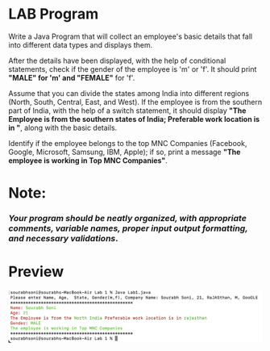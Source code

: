 # LAB Program

Write a Java Program that will collect an employee's basic details that fall into different data types and displays them.

After the details have been displayed, with the help of conditional statements, check if the gender of the employee is 'm' or 'f'. It should print **"MALE" for 'm' and "FEMALE"** for 'f'.

Assume that you can divide the states among India into different regions (North, South, Central, East, and West). If the employee is from the southern part of India, with the help of a switch statement, it should display **"The Employee is from the southern states of India; Preferable work location is in <state>"**, along with the basic details.

Identify if the employee belongs to the top MNC Companies (Facebook, Google, Microsoft, Samsung, IBM, Apple); if so, print a message **"The employee is working in Top MNC Companies"**.

# Note: 
### _Your program should be neatly organized, with appropriate comments, variable names, proper input output formatting, and necessary validations_.

# Preview

<img title="a title" alt="Alt text" src="Preview.png">


